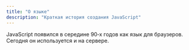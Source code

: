 ```yaml
---
title: "О языке"
description: "Краткая история создания JavaScript"
---
```


JavaScript появился в середине 90‑х годов как язык для браузеров. Сегодня он используется и на сервере.
